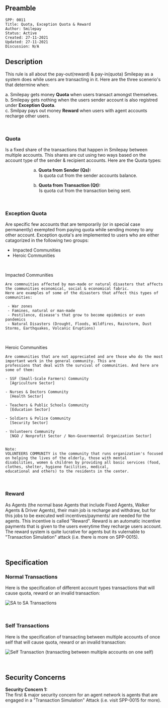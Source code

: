 ## Preamble

```
SPP: 0011
Title: Quota, Exception Quota & Reward
Author: Smilepay
Status: Active
Created: 27-11-2021
Updated: 27-11-2021
Discussion: N/A
```

## Description
This rule is all about the pay-out(reward) & pay-in(quota) Smilepay as a system does while users are transacting in it. Here are the three scenerio's that determine when:

a. Smilepay gets money **Quota** when users transact amongst themselves. 
<br />
b. Smilepay gets nothing when the users sender account is also registred under **Exception Quota**.
<br />
c. Smilpay pays out money **Reward** when users with agent accounts recharge other users. 
<br />

<br />

### Quota
Is a fixed share of the transactions that happen in Smilepay between multiple accounts. This shares are cut using two ways based on the account type of the sender & recipient accounts. Here are the Quota types:

&emsp; &emsp; &emsp; &emsp; &emsp; a. **Quota from Sender (Qs):** <br />
&emsp; &emsp; &emsp; &emsp; &emsp; &emsp; Is quota cut from the sender accounts balance.

&emsp; &emsp; &emsp; &emsp; &emsp; b. **Quota from Transaction (Qt):** <br />
&emsp; &emsp; &emsp; &emsp; &emsp; &emsp; Is quota cut from the transaction being sent.

<br />

### Exception Quota
Are specific few accounts that are temporarily (or in special case permanently) exempted from paying quota while sending money to any other account. Exception quota's are implemented to users who are either catagorized in the following two groups:
 
 - Impacted Communities 
 - Heroic Communities

<br />

Impacted Communities
```
Are commnuities affected by man-made or natural disasters that affects the communities economical, social & economical fabric. 
Here are examples of some of the disasters that affect this types of communities:

 - War zones
 - Famines, natural or man-made 
 - Pestilence, disease's that grow to become epidemics or even pandemics
 - Natural Disasters (Drought, Floods, Wildfires, Rainstorm, Dust Storms, Earthquakes, Volcanic Eruptions)
```

<br />

Heroic Communities
```
Are communities that are not appreciated and are those who do the most important work in the general community. This are 
professions that deal with the survival of communities. And here are some of them:

- SSF (Small-Scale Farmers) Community 
  [Agriculture Sector]

- Nurses & Doctors Community 
  [Health Sector]

- Teachers & Public Schools Community 
  [Education Sector]

- Soldiers & Police Community
  [Security Sector]

- Volunteers Community 
  [NGO / Nonprofit Sector / Non-Governmental Organization Sector]  


Note:
VOLUNTEERS COMMUNITY is the community that runs organization's focused on helping the lives of the elderly, those with mental 
disabilities, women & children by providing all basic services (food, clothes, shelter, hygiene facilities, medical, 
educational and others) to the residents in the center.
```

<br />

### Reward
As Agents (the normal base Agents that include Fixed Agents, Walker Agents & Driver Agents), their main job is recharge and withdraw, but for this jobs to be executed well incentives/payments/ are needed for the agents. This incentive is called "Reward". Reward is an automatic incentive payments that is given to the users everytime they recharge users account. The reward system is quite lucrative for agents but its vulernable to "Transaction Simulation" attack (i.e. there is more on SPP-0015).

<br />

## Specification
### Normal Transactions
Here is the specification of different account types transactions that will cause quota, reward or an invalid transaction:

![SA to SA Transactions](https://user-images.githubusercontent.com/57795945/143695498-ad08f385-9f4a-4c83-a080-62edbfd0bfc2.png)

<br />

### Self Transactions
Here is the specification of transacting between multiple accounts of once self that will cause quota, reward or an invalid transaction:

![Self Transaction (transacting between multiple accounts on one self)](https://user-images.githubusercontent.com/57795945/143695723-bb574862-a3ad-4324-9baa-0608bbb00638.jpg)

<br />

## Security Concerns
**Security Concern 1:** <br />
The first & major security concern for an agent network is agents that are engaged in a "Transaction Simulation" Attack (i.e. visit SPP-0015 for more).

